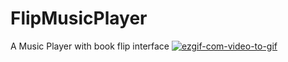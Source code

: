 # FlipMusicPlayer
A Music Player with book flip interface
<a href="https://ibb.co/p0pFNn8"><img src="https://i.ibb.co/p0pFNn8/ezgif-com-video-to-gif.gif" alt="ezgif-com-video-to-gif" border="0"></a>

